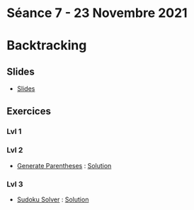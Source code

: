 # Séance 7 - 23 Novembre 2021
# Backtracking
## Slides
  - [Slides](Cours7-Backtracking.pdf)
## Exercices
### Lvl 1


### Lvl 2

  - [Generate Parentheses](https://leetcode.com/problems/generate-parentheses/) : [Solution](GenerateParentheses.py)

### Lvl 3

  - [Sudoku Solver](https://leetcode.com/problems/sudoku-solver/) : [Solution](SudokuSolver.py)
